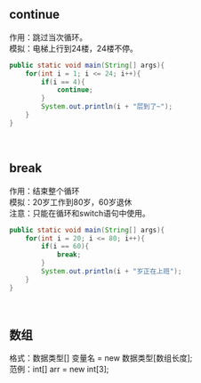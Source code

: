 ## continue
作用：跳过当次循环。<br>
模拟：电梯上行到24楼，24楼不停。
```Java
public static void main(String[] args){
    for(int i = 1; i <= 24; i++){
        if(i == 4){
            continue;
        }
        System.out.println(i + "层到了~");
    }
}
```

<br>

## break
作用：结束整个循环<br>
模拟：20岁工作到80岁，60岁退休<br>
注意：只能在循环和switch语句中使用。
```Java
public static void main(String[] args){
    for(int i = 20; i <= 80; i++){
        if(i == 60){
            break;
        }
        System.out.println(i + "岁正在上班");
    }
}
```

<br>

## 数组
格式：数据类型[] 变量名 = new 数据类型[数组长度];<br>
范例：int[] arr = new int[3];